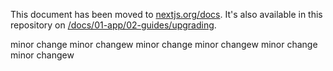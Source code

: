 This document has been moved to [nextjs.org/docs](https://nextjs.org/docs/app/getting-started/upgrading). It's also available in this repository on [/docs/01-app/02-guides/upgrading](/docs/01-app/02-guides/upgrading).

minor change
minor changew
minor change
minor changew
minor change
minor changew
